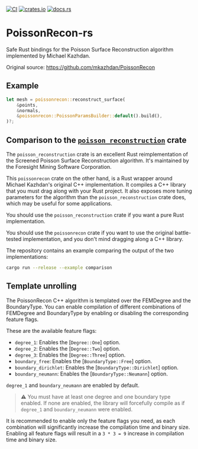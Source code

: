 [![CI](https://github.com/nikita240/PoissonRecon-rs/actions/workflows/ci.yaml/badge.svg)](https://github.com/nikita240/PoissonRecon-rs/actions/workflows/ci.yaml) [![crates.io](https://img.shields.io/crates/v/poissonrecon.svg)](https://crates.io/crates/poissonrecon) [![docs.rs](https://img.shields.io/docsrs/poissonrecon)](https://docs.rs/poissonrecon)

# PoissonRecon-rs

<!-- cargo-rdme start -->

Safe Rust bindings for the Poisson Surface Reconstruction algorithm implemented
by Michael Kazhdan.

Original source: <https://github.com/mkazhdan/PoissonRecon>

## Example

```rust
let mesh = poissonrecon::reconstruct_surface(
    &points,
    &normals,
    &poissonrecon::PoissonParamsBuilder::default().build(),
)?;
```

## Comparison to the [`poisson_reconstruction`](https://crates.io/crates/poisson_reconstruction) crate

The `poisson_reconstruction` crate is an excellent Rust reimplementation of
the Screened Poisson Surface Reconstruction algorithm. It's maintained by
the Foresight Mining Software Corporation.

This `poissonrecon` crate on the other hand, is a Rust wrapper around Michael Kazhdan's
original C++ implementation. It compiles a C++ library that you must drag along
with your Rust project. It also exposes more tuning parameters for the algorithm
than the `poisson_reconstruction` crate does, which may be useful for some
applications.

You should use the `poisson_reconstruction` crate if you want a pure Rust
implementation.

You should use the `poissonrecon` crate if you want to use the original battle-tested
implementation, and you don't mind dragging along a C++ library.

The repository contains an example comparing the output of the two implementations:

```sh
cargo run --release --example comparison
```

## Template unrolling

The PoissonRecon C++ algorithm is templated over the FEMDegree and the BoundaryType.
You can enable compilation of different combinations of FEMDegree and BoundaryType
by enabling or disabling the corresponding feature flags.

These are the available feature flags:
- `degree_1`: Enables the [`Degree::One`] option.
- `degree_2`: Enables the [`Degree::Two`] option.
- `degree_3`: Enables the [`Degree::Three`] option.
- `boundary_free`: Enables the [`BoundaryType::Free`] option.
- `boundary_dirichlet`: Enables the [`BoundaryType::Dirichlet`] option.
- `boundary_neumann`: Enables the [`BoundaryType::Neumann`] option.

`degree_1` and `boundary_neumann` are enabled by default.

> ⚠️ You must have at least one degree and one boundary type enabled. If none
> are enabled, the library will forcefully compile as if `degree_1` and `boundary_neumann`
> were enabled.

It is recommended to enable only the feature flags you need, as each
combination will significantly increase the compilation time and binary size.
Enabling all feature flags will result in a `3 * 3 = 9` increase in compilation time
and binary size.

<!-- cargo-rdme end -->
